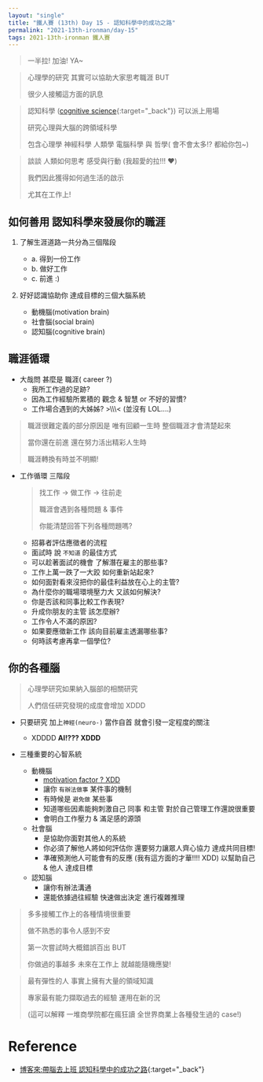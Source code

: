 ```yaml
---
layout: "single"
title: "鐵人賽 (13th) Day 15 - 認知科學中的成功之路"
permalink: "2021-13th-ironman/day-15"
tags: 2021-13th-ironman 鐵人賽
---
```


> 一半拉! 加油! YA~

> 心理學的研究 其實可以協助大家思考職涯 BUT
>
> 很少人接觸這方面的訊息

> 認知科學 ([cognitive science](https://en.wikipedia.org/wiki/Cognitive_science){:target="\_back"}) 可以派上用場
>
> 研究心理與大腦的跨領域科學
>
> 包含心理學 神經科學 人類學 電腦科學 與 哲學( 會不會太多!? 都給你包~)

> 談談 人類如何思考 感受與行動 (我超愛的拉!!! :heart:)
>
> 我們因此獲得如何過生活的啟示
>
> 尤其在工作上!

## 如何善用 認知科學來發展你的職涯

1.  了解生涯道路一共分為三個階段

    - a. 得到一份工作
    - b. 做好工作
    - c. 前進 :)

2.  好好認識協助你 達成目標的三個大腦系統

    - 動機腦(motivation brain)
    - 社會腦(social brain)
    - 認知腦(cognitive brain)

## 職涯循環

- 大哉問 甚麼是 職涯( career ?)
  - 我所工作過的足跡?
  - 因為工作經驗所累積的 觀念 & 智慧 or 不好的習慣?
  - 工作場合遇到的大姊姊? >\\\\\\< (並沒有 LOL....)

> 職涯很難定義的部分原因是 唯有回顧一生時 整個職涯才會清楚起來
>
> 當你還在前進 還在努力活出精彩人生時
>
> 職涯轉換有時並不明顯!

- 工作循環 三階段

  > 找工作 -> 做工作 -> 往前走
  >
  > 職涯會遇到各種問題 & 事件
  >
  > 你能清楚回答下列各種問題嗎?

  - 招募者評估應徵者的流程
  - 面試時 說 `不知道` 的最佳方式
  - 可以趁著面試的機會 了解潛在雇主的那些事?
  - 工作上萬一跌了一大跤 如何重新站起來?
  - 如何面對看來沒把你的最佳利益放在心上的主管?
  - 為什麼你的職場環境壓力大 又該如何解決?
  - 你是否該和同事比較工作表現?
  - 升成你朋友的主管 該怎麼辦?
  - 工作令人不滿的原因?
  - 如果要應徵新工作 該向目前雇主透漏哪些事?
  - 何時該考慮再拿一個學位?

## 你的各種腦

> 心理學研究如果納入腦部的相關研究
>
> 人們信任研究發現的成度會增加 XDDD

- 只要研究 加上`神經(neuro-)` 當作自首 就會引發一定程度的關注

  - XDDDD **AI!??? XDDD**

- 三種重要的心智系統
  - 動機腦
    - [motivation factor ? XDD](https://yuting3656.github.io/yutingblog//diary/2020-03-11/herzverg-two-factor-theory)
    - 讓你 `有辦法做事` 某件事的機制
    - 有時候是 `避免做` 某些事
    - 知道哪些因素能夠刺激自己 同事 和主管 對於自己管理工作還說很重要
    - 會明白工作壓力 & 滿足感的源頭
  - 社會腦
    - 是協助你面對其他人的系統
    - 你必須了解他人將如何評估你 還要努力讓眾人齊心協力 達成共同目標!
    - 準確預測他人可能會有的反應 (我有這方面的才華!!!! XDD) 以幫助自己 & 他人 達成目標
  - 認知腦
    - 讓你有辦法溝通
    - 還能依據過往經驗 快速做出決定 進行複雜推理

> 多多接觸工作上的各種情境很重要
>
> 做不熟悉的事令人感到不安
>
> 第一次嘗試時大概錯誤百出 BUT
>
> 你做過的事越多 未來在工作上 就越能隨機應變!

> 最有彈性的人 事實上擁有大量的領域知識
>
> 專家最有能力擷取過去的經驗 運用在新的況
>
> (這可以解釋 一堆商學院都在瘋狂讀 全世界商業上各種發生過的 case!)

# Reference

- [博客來:帶腦去上班 認知科學中的成功之路](https://www.books.com.tw/products/0010874379?sloc=main){:target="\_back"}
